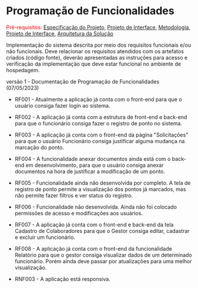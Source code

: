 # Programação de Funcionalidades

<span style="color:red">Pré-requisitos: <a href="2-Especificação do Projeto.md"> Especificação do Projeto</a></span>, <a href="3-Projeto de Interface.md"> Projeto de Interface</a>, <a href="4-Metodologia.md"> Metodologia</a>, <a href="3-Projeto de Interface.md"> Projeto de Interface</a>, <a href="5-Arquitetura da Solução.md"> Arquitetura da Solução</a>

Implementação do sistema descrita por meio dos requisitos funcionais e/ou não funcionais. Deve relacionar os requisitos atendidos com os artefatos criados (código fonte), deverão apresentadas as instruções para acesso e verificação da implementação que deve estar funcional no ambiente de hospedagem.

versão 1 - Documentação de Programação de Funcionalidades (07/05/2023)

- RF001 - Atualmente a aplicação já conta com o front-end para que o usuário consiga fazer login ao sistema.

- RF002 - A aplicação já conta com a estrutura de front-end e back-end para que o funcionário consiga fazer o registro de ponto no sistema. 

- RF003 - A aplicação já conta com o front-end da página "Solicitações" para que o usuário Funcionário consiga justificar alguma mudança na marcação do ponto.

- RF004 - A funcionalidade anexar documentos ainda está com o back-end em desenvolvimento, para que o usuário consiga anexar documentos na hora de justificar a modificação de um ponto.

- RF005 - Funcionalidade ainda não desenvolvida por completo. A tela de registro de ponto permite a visualização dos pontos já marcados, mas não permite fazer filtros e ver status do registro.

- RF006 - Funcionalidade não desenvolvida. Ainda não foi colocado permissões de acesso e modificações aos usuários.

- RF007 - A aplicação já conta com o front-end e back-end da tela Cadastro de Colaboradores para que o Gestor consiga editar, cadastrar e excluir um funcionário.

- RF008 - A aplicação já conta com o front-end da funcionalidade Relatório para que o gestor consiga visualizar dados de um determinado funcionário. Porém ainda deve passar por atualizações para uma melhor visualização.

- RNF003 - A aplicação está responsiva.
